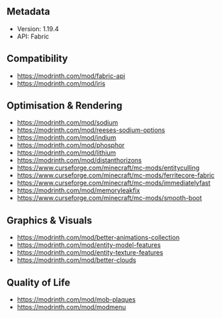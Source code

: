 ## Metadata

- Version: 1.19.4
- API: Fabric

## Compatibility

- https://modrinth.com/mod/fabric-api
- https://modrinth.com/mod/iris

## Optimisation & Rendering

- https://modrinth.com/mod/sodium
- https://modrinth.com/mod/reeses-sodium-options
- https://modrinth.com/mod/indium
- https://modrinth.com/mod/phosphor
- https://modrinth.com/mod/lithium
- https://modrinth.com/mod/distanthorizons
- https://www.curseforge.com/minecraft/mc-mods/entityculling
- https://www.curseforge.com/minecraft/mc-mods/ferritecore-fabric
- https://www.curseforge.com/minecraft/mc-mods/immediatelyfast
- https://modrinth.com/mod/memoryleakfix
- https://www.curseforge.com/minecraft/mc-mods/smooth-boot

## Graphics & Visuals 

- https://modrinth.com/mod/better-animations-collection
- https://modrinth.com/mod/entity-model-features
- https://modrinth.com/mod/entity-texture-features
- https://modrinth.com/mod/better-clouds

## Quality of Life

- https://modrinth.com/mod/mob-plaques
- https://modrinth.com/mod/modmenu
